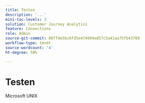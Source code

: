 ```yaml
---
title: Testen
description: '...'
mini-toc-levels: 3
solution: Customer Journey Analytics
feature: Connections
role: Admin
source-git-commit: 06ffde5bc6fd5e474994ed57c5a41aa75fb43789
workflow-type: tm+mt
source-wordcount: '4'
ht-degree: 50%

---
```



# Testen

Microsoft
UNIX
